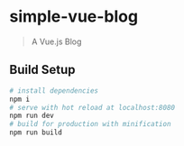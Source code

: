 # simple-vue-blog

> A Vue.js Blog

## Build Setup

``` bash
# install dependencies
npm i
# serve with hot reload at localhost:8080
npm run dev
# build for production with minification
npm run build
```

